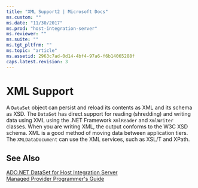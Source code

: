 ```yaml
---
title: "XML Support2 | Microsoft Docs"
ms.custom: ""
ms.date: "11/30/2017"
ms.prod: "host-integration-server"
ms.reviewer: ""
ms.suite: ""
ms.tgt_pltfrm: ""
ms.topic: "article"
ms.assetid: 2963c7ad-0d14-4bf4-97a6-f6b14065288f
caps.latest.revision: 3
---
```

# XML Support
A `DataSet` object can persist and reload its contents as XML and its schema as XSD. The `DataSet` has direct support for reading (shredding) and writing data using XML using the .NET Framework `XmlReader` and `XmlWriter` classes. When you are writing XML, the output conforms to the W3C XSD schema. XML is a good method of moving data between application tiers. The `XMLDataDocument` can use the XML services, such as XSL/T and XPath.  
  
## See Also  
 [ADO.NET DataSet for Host Integration Server](../core/ado-net-dataset-for-host-integration-server1.md)   
 [Managed Provider Programmer's Guide](../core/managed-provider-programmer-s-guide1.md)